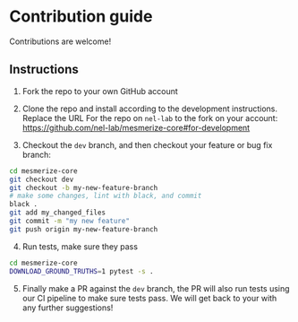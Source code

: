 # Contribution guide

Contributions are welcome!

## Instructions

1. Fork the repo to your own GitHub account

2. Clone the repo and install according to the development instructions. Replace the URL For the repo on `nel-lab` to the fork on your account: https://github.com/nel-lab/mesmerize-core#for-development

3. Checkout the `dev` branch, and then checkout your feature or bug fix branch:

```bash
cd mesmerize-core
git checkout dev
git checkout -b my-new-feature-branch
# make some changes, lint with black, and commit
black .
git add my_changed_files
git commit -m "my new feature"
git push origin my-new-feature-branch
```

4. Run tests, make sure they pass

```bash
cd mesmerize-core
DOWNLOAD_GROUND_TRUTHS=1 pytest -s .
```

5. Finally make a PR against the `dev` branch, the PR will also run tests using our CI pipeline to make sure tests pass. We will get back to your with any further suggestions!
